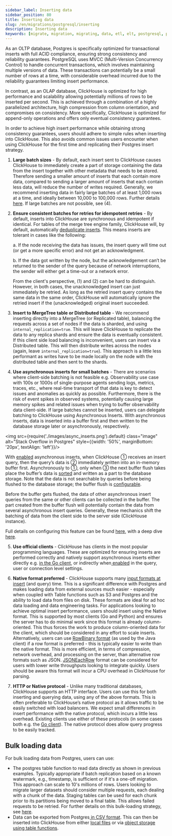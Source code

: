 ```yaml
---
sidebar_label: Inserting data
sidebar_position: 80
title: Inserting data
slug: /en/migrations/postgresql/inserting
description: Inserting data
keywords: [migrate, migration, migrating, data, etl, elt, postgresql, postgres, concepts, mappings, data types, inserting]
---
```


As an OLTP database, Postgres is specifically optimized for transactional inserts with full ACID compliance, ensuring strong consistency and reliability guarantees. PostgreSQL uses MVCC (Multi-Version Concurrency Control) to handle concurrent transactions, which involves maintaining multiple versions of data. These transactions can potentially be a small number of rows at a time, with considerable overhead incurred due to the reliability guarantees limiting insert performance.

In contrast, as an OLAP database, ClickHouse is optimized for high performance and scalability allowing potentially millions of rows to be inserted per second. This is achieved through a combination of a highly parallelized architecture, high compression from column orientation, and compromises on consistency. More specifically, ClickHouse is optimized for append-only operations and offers only eventual consistency guarantees.

In order to achieve high insert performance while obtaining strong consistency guarantees, users should adhere to simple rules when inserting into ClickHouse. This also avoids common issues users encounter when using ClickHouse for the first time and replicating their Postgres insert strategy.

1. **Large batch sizes** - By default, each insert sent to ClickHouse causes ClickHouse to immediately create a part of storage containing the data from the insert together with other metadata that needs to be stored. Therefore sending a smaller amount of inserts that each contain more data, compared to sending a larger amount of inserts that each contain less data, will reduce the number of writes required. Generally, we recommend inserting data in fairly large batches of at least 1,000 rows at a time, and ideally between 10,000 to 100,000 rows. Further details [here](https://clickhouse.com/blog/asynchronous-data-inserts-in-clickhouse#data-needs-to-be-batched-for-optimal-performance). If large batches are not possible, see (4).

2. **Ensure consistent batches for retries for idempotent retries** - By default, inserts into ClickHouse are synchronous and idempotent if identical. For tables of the merge tree engine family, ClickHouse will, by default, automatically [deduplicate inserts](https://clickhouse.com/blog/common-getting-started-issues-with-clickhouse#5-deduplication-at-insert-time). This means inserts are tolerant in cases like the following:

    a. If the node receiving the data has issues, the insert query will time out (or get a more specific error) and not get an acknowledgment.

    b. If the data got written by the node, but the acknowledgement can’t be returned to the sender of the query because of network interruptions, the sender will either get a time-out or a network error.

    From the client's perspective, (1) and (2) can be hard to distinguish. However, in both cases, the unacknowledged insert can just immediately be retried. As long as the retried insert query contains the same data in the same order, ClickHouse will automatically ignore the retried insert if the (unacknowledged) original insert succeeded.

3. **Insert to MergeTree table or Distributed table** - We recommend inserting directly into a MergeTree (or Replicated table), balancing the requests across a set of nodes if the data is sharded, and using `internal_replication=true`. This will leave ClickHouse to replicate the data to any replica shards and ensure the data is eventually consistent. If this client side load balancing is inconvenient, users can insert via a Distributed table. This will then distribute writes across the nodes (again, leave `internal_replication=true`). This approach is a little less performant as writes have to be made locally on the node with the distributed table and then sent to the shards.

4. **Use asynchronous inserts for small batches** - There are scenarios where client-side batching is not feasible e.g. Observability use case with 100s or 1000s of single-purpose agents sending logs, metrics, traces, etc., where real-time transport of that data is key to detect issues and anomalies as quickly as possible. Furthermore, there is the risk of event spikes in observed systems, potentially causing large memory spikes and related issues when trying to buffer observability data client-side. If large batches cannot be inserted, users can delegate batching to ClickHouse using Asynchronous Inserts. With asynchronous inserts, data is inserted into a buffer first and then written to the database storage later or asynchronously, respectively.

<img src={require('./images/async_inserts.png').default} class="image" alt="Stack Overflow in Postgres" style={{width: '50%', marginBottom: '20px', textAlign: 'left'}}/>

With [enabled](/docs/en/optimize/asynchronous-inserts#enabling-asynchronous-inserts) asynchronous inserts, when ClickHouse ① receives an insert query, then the query’s data is ② immediately written into an in-memory buffer first. Asynchronously to ①, only when ③ the next buffer flush takes place the buffer’s data is [sorted](/docs/en/optimize/sparse-primary-indexes#data-is-stored-on-disk-ordered-by-primary-key-columns) and written as a part to the database storage. Note that the data is not searchable by queries before being flushed to the database storage; the buffer flush is [configurable](/docs/en/optimize/asynchronous-inserts).

Before the buffer gets flushed, the data of other asynchronous insert queries from the same or other clients can be collected in the buffer. The part created from the buffer flush will potentially contain the data from several asynchronous insert queries. Generally, these mechanics shift the batching of data from the client side to the server side (ClickHouse instance).

Full details on configuring this feature can be found [here](/docs/en/optimize/asynchronous-inserts#enabling-asynchronous-inserts), with a deep dive [here](https://clickhouse.com/blog/asynchronous-data-inserts-in-clickhouse).

5. **Use official clients** - ClickHouse has clients in the most popular programming languages. These are optimized for ensuring inserts are performed correctly and natively support asynchronous inserts either directly e.g. [in the Go client](/docs/en/integrations/go#async-insert), or indirectly when[ enabled](/docs/en/optimize/asynchronous-inserts#enabling-asynchronous-inserts) in the query, user or connection level settings.

6. **Native format preferred** - ClickHouse supports many [input formats at insert](/docs/en/interfaces/formats) (and query) time. This is a significant difference with Postgres and makes loading data from external sources much easier - especially when coupled with Table functions such as S3 and Postgres and the ability to load data from files on disk. These formats are ideal for ad hoc data loading and data engineering tasks. For applications looking to achieve optimal insert performance, users should insert using the Native format. This is supported by most clients (Go and Python) and ensures the server has to do minimal work since this format is already column-oriented. This thus forces the work to produce column-oriented data for the client, which should be considered in any effort to scale inserts. Alternatively, users can use [RowBinary format](/docs/en/interfaces/formats#rowbinary) (as used by the Java client) if a row format is preferred - this is typically easier to write than the native format. This is more efficient, in terms of compression, network overhead, and processing on the server, than alternative row formats such as JSON. [JSONEachRow](/docs/en/interfaces/formats#jsoneachrow) format can be considered for users with lower write throughputs looking to integrate quickly. Users should be aware this format will incur a CPU overhead in ClickHouse for parsing.

7. **HTTP or Native protocol** - Unlike many traditional databases, ClickHouse supports an HTTP interface. Users can use this for both inserting and querying data, using any of the above formats. This is often preferable to ClickHouse’s native protocol as it allows traffic to be easily switched with load balancers. We expect small differences in insert performance with the native protocol, which incurs a little less overhead. Existing clients use either of these protocols (in some cases both e.g. the [Go client](/docs/en/integrations/go)). The native protocol does allow query progress to be easily tracked.

## Bulk loading data

For bulk loading data from Postgres, users can use:

* The postgres table function to read data directly as shown in previous examples. Typically appropriate if batch replication based on a known watermark, e.g., timestamp, is sufficient or if it's a one-off migration. This approach can scale to 10's millions of rows. Users looking to migrate larger datasets should consider multiple requests, each dealing with a chunk of the data. Staging tables can be used for each chunk prior to its partitions being moved to a final table. This allows failed requests to be retried.  For further details on this bulk-loading strategy, see [here](/blog/supercharge-your-clickhouse-data-loads-part3).
* Data can be exported from Postgres[ in CSV format](https://blog.n8n.io/postgres-export-to-csv/). This can then be inserted into ClickHouse from either [local files](/docs/en/integrations/data-ingestion/insert-local-files) or via [object storage using table functions](/docs/en/sql-reference/statements/insert-into#inserting-using-a-table-function).
